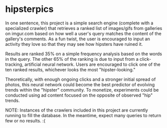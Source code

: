 hipsterpics
===========

In one sentence, this project is a simple search engine (complete with a specialized crawler) that retrieves a ranked
list of images/gifs from galleries on imgur.com based on how well a user's query matches the content of the gallery's 
comments. As a fun twist, the user is encouraged to input an activity they love so that they may see how hipsters
have ruined it.

Results are ranked 35% on a simple frequency analysis based on the words in the query. The other 65%  of the ranking
is due to input from a click-tracking, artificial neural network. Users are encouraged to click one of the ten
ranked results, whichever looks the most "hipster-looking."

Theoretically, with enough ongoing clicks and a stronger initial spread of photos, this neural network could 
become the best predictor of evolving trends within the "hipster" community. To monetize, experiments could 
be conducted using ad content focused on the opposite of observed "hip" trends.

NOTE: Instances of the crawlers included in this project are currently running to fill the database. 
In the meantime, expect many queries to return few or no results. :(
